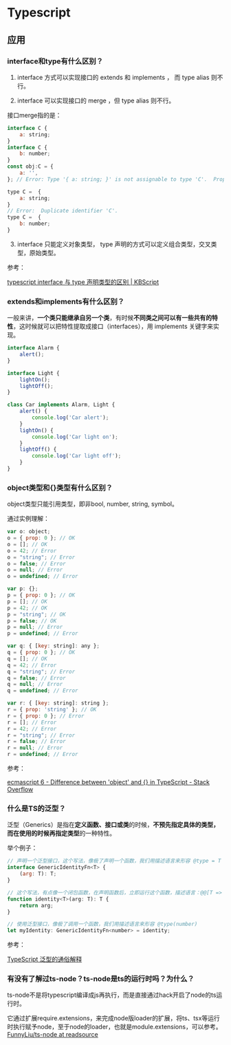 # Typescript

## 应用

### interface和type有什么区别？

1. interface 方式可以实现接口的 extends 和 implements ， 而 type alias 则不行。

2. interface 可以实现接口的 merge ，但 type alias 则不行。

接口merge指的是：

``` js
interface C {
    a: string;
}
interface C {
    b: number;
}
const obj:C = {
    a: '',
}; // Error: Type '{ a: string; }' is not assignable to type 'C'.  Property 'b' is missing in type '{ a: string; }'.

type C =  {
    a: string;
}
// Error:  Duplicate identifier 'C'.
type C =  {
    b: number;
}
```

3. interface 只能定义对象类型， type 声明的方式可以定义组合类型，交叉类型，原始类型。

参考：

[typescript interface 与 type 声明类型的区别 | KBScript](http://kbscript.com/2017/01/27/different-from-interface-type/)

### extends和implements有什么区别？

一般来讲，**一个类只能继承自另一个类**，有时候**不同类之间可以有一些共有的特性**，这时候就可以把特性提取成接口（interfaces），用 implements 关键字来实现。

``` ts
interface Alarm {
    alert();
}

interface Light {
    lightOn();
    lightOff();
}

class Car implements Alarm, Light {
    alert() {
        console.log('Car alert');
    }
    lightOn() {
        console.log('Car light on');
    }
    lightOff() {
        console.log('Car light off');
    }
}
```


###  object类型和{}类型有什么区别？

object类型只能引用类型，即非bool, number, string, symbol。

通过实例理解：

```  js
var o: object;
o = { prop: 0 }; // OK
o = []; // OK
o = 42; // Error
o = "string"; // Error
o = false; // Error
o = null; // Error
o = undefined; // Error

var p: {};
p = { prop: 0 }; // OK
p = []; // OK
p = 42; // OK
p = "string"; // OK
p = false; // OK
p = null; // Error
p = undefined; // Error

var q: { [key: string]: any };
q = { prop: 0 }; // OK
q = []; // OK
q = 42; // Error
q = "string"; // Error
q = false; // Error
q = null; // Error
q = undefined; // Error

var r: { [key: string]: string };
r = { prop: 'string' }; // OK
r = { prop: 0 }; // Error
r = []; // Error
r = 42; // Error
r = "string"; // Error
r = false; // Error
r = null; // Error
r = undefined; // Error
```

参考：

[ecmascript 6 - Difference between 'object' and {} in TypeScript - Stack Overflow](https://stackoverflow.com/questions/49464634/difference-between-object-and-in-typescript)



### 什么是TS的泛型？


泛型（Generics）是指在**定义函数、接口或类**的时候，**不预先指定具体的类型，而在使用的时候再指定类型**的一种特性。

举个例子：

``` js
// 声明一个泛型接口，这个写法，像极了声明一个函数，我们用描述语言来形容 @type = T => (T): T
interface GenericIdentityFn<T> {
    (arg: T): T;
}

// 这个写法，有点像一个闭包函数，在声明函数后，立即运行这个函数，描述语言：@@[T => (T): T](any)
function identity<T>(arg: T): T {
    return arg;
}

// 使用泛型接口，像极了调用一个函数，我们用描述语言来形容 @type(number)
let myIdentity: GenericIdentityFn<number> = identity;
```


参考：

[TypeScript 泛型的通俗解释](https://juejin.cn/post/6844904015235383303)



### 有没有了解过ts-node？ts-node是ts的运行时吗？为什么？

ts-node不是将typescript编译成js再执行，而是直接通过hack开启了node的ts运行时。

它通过扩展require.extensions，来完成node版loader的扩展，将ts、tsx等运行时执行赋予node，至于node的loader，也就是module.extensions，可以参考。[FunnyLiu/ts-node at readsource](https://github.com/FunnyLiu/ts-node/tree/readsource)





